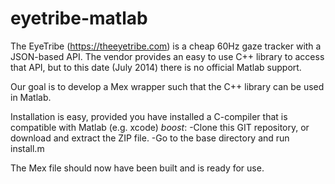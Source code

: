 eyetribe-matlab
===============

The EyeTribe (https://theeyetribe.com) is a cheap 60Hz gaze tracker with a JSON-based API.
The vendor provides an easy to use C++ library to access that API, but to this date (July 2014)
there is no official Matlab support.

Our goal is to develop a Mex wrapper such that the C++ library can be used in Matlab.

Installation is easy, provided you have installed a C-compiler that is compatible with Matlab (e.g. xcode) *boost*:
-Clone this GIT repository, or download and extract the ZIP file.
-Go to the base directory and run install.m

The Mex file should now have been built and is ready for use.
